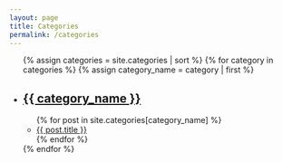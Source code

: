 ```yaml
---
layout: page
title: Categories
permalink: /categories
---
```


<ul>
  {% assign categories = site.categories | sort %}
  {% for category in categories %}
  {% assign category_name = category | first %}
  <li>
    <h2>
      <a id="{{ category_name }}" href="#{{ category_name }}">{{ category_name }}</a>
    </h2>
    <ul>
      {% for post in site.categories[category_name] %}
      <li>
        <a href="{{ post.url | absolute_url }}">
          {{ post.title }}
        </a>
      </li>
      {% endfor %}        
    </ul>
  </li>
  {% endfor %}
</ul>